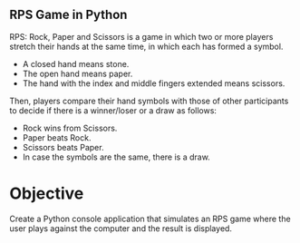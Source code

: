 ## RPS Game in Python

RPS: Rock, Paper and Scissors is a game in which two or more players stretch their hands at the same time, in which each has formed a symbol.
- A closed hand means stone.
- The open hand means paper.
- The hand with the index and middle fingers extended means scissors.

Then, players compare their hand symbols with those of other participants to decide if there is a winner/loser or a draw as follows:
- Rock wins from Scissors.
- Paper beats Rock.
- Scissors beats Paper.
- In case the symbols are the same, there is a draw.
# Objective
Create a Python console application that simulates an RPS game where the user plays against the computer and the result is displayed.